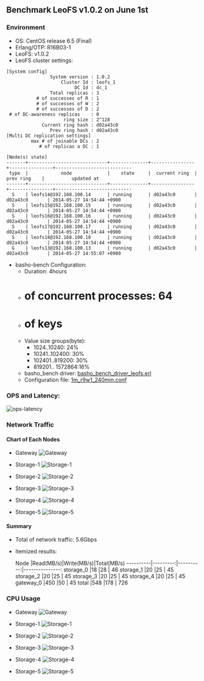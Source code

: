 ## Benchmark LeoFS v1.0.2 on June 1st

### Environment

* OS: CentOS release 6.5 (Final)
* Erlang/OTP: R16B03-1
* LeoFS: v1.0.2
* LeoFS cluster settings:

```
[System config]
                System version : 1.0.2
                    Cluster Id : leofs_1
                         DC Id : dc_1
                Total replicas : 3
           # of successes of R : 1
           # of successes of W : 2
           # of successes of D : 2
 # of DC-awareness replicas    : 0
                     ring size : 2^128
             Current ring hash : d02a43c0
                Prev ring hash : d02a43c0
[Multi DC replication settings]
         max # of joinable DCs : 2
            # of replicas a DC : 1

[Node(s) state]
-------+-----------------------------+--------------+----------------+----------------+----------------------------
 type  |            node             |    state     |  current ring  |   prev ring    |          updated at
-------+-----------------------------+--------------+----------------+----------------+----------------------------
  S    | leofs14@192.168.100.14      | running      | d02a43c0       | d02a43c0       | 2014-05-27 14:54:44 +0900
  S    | leofs15@192.168.100.15      | running      | d02a43c0       | d02a43c0       | 2014-05-27 14:54:44 +0900
  S    | leofs16@192.168.100.16      | running      | d02a43c0       | d02a43c0       | 2014-05-27 14:54:44 +0900
  S    | leofs17@192.168.100.17      | running      | d02a43c0       | d02a43c0       | 2014-05-27 14:54:44 +0900
  S    | leofs18@192.168.100.18      | running      | d02a43c0       | d02a43c0       | 2014-05-27 14:54:44 +0900
  G    | leofs13@192.168.100.13      | running      | d02a43c0       | d02a43c0       | 2014-05-27 14:55:07 +0900
```

* basho-bench Configuration:
    * Duration: 4hours
    * # of concurrent processes: 64
    * # of keys
    * Value size groups(byte):
        *   1024..10240:   24%
        *  10241..102400:  30%
        * 102401..819200:  30%
        * 819201.. 1572864:16%
    * basho_bench driver: [basho_bench_driver_leofs.erl](https://github.com/leo-project/leofs/blob/develop/test/src/basho_bench_driver_leofs.erl)
    * Configuration file: [1m_r9w1_240min.conf](https://github.com/leo-project/notes/blob/master/leofs/benchmark/leofs/20140601/tests/1m_r9w1_240min/20140601_162422/1m_r9w1_240min.conf)

### OPS and Latency:

![ops-latency](https://raw.githubusercontent.com/leo-project/notes/master/leofs/benchmark/leofs/20140601/tests/1m_r9w1_240min/20140601_162422/summary.png)

### Network Traffic
#### Chart of Each Nodes

* Gateway
![Gateway](https://raw.githubusercontent.com/leo-project/notes/master/leofs/benchmark/leofs/20140601/tests/1m_r9w1_240min/leofs13_20140601_162355/ksar-output/gateway_0_p1p1-if1.png)

* Storage-1
![Storage-1](https://raw.githubusercontent.com/leo-project/notes/master/leofs/benchmark/leofs/20140601/tests/1m_r9w1_240min/leofs14_20140601_162334/ksar-output/storage_0_p1p1-if1.png)

* Storage-2
![Storage-2](https://raw.githubusercontent.com/leo-project/notes/master/leofs/benchmark/leofs/20140601/tests/1m_r9w1_240min/leofs15_20140601_162333/ksar-output/storage_1_p1p1-if1.png)

* Storage-3
![Storage-3](https://raw.githubusercontent.com/leo-project/notes/master/leofs/benchmark/leofs/20140601/tests/1m_r9w1_240min/leofs16_20140601_162330/ksar-output/storage_2_p1p1-if1.png)

* Storage-4
![Storage-4](https://raw.githubusercontent.com/leo-project/notes/master/leofs/benchmark/leofs/20140601/tests/1m_r9w1_240min/leofs17_20140601_162334/ksar-output/storage_3_p1p1-if1.png)

* Storage-5
![Storage-5](https://raw.githubusercontent.com/leo-project/notes/master/leofs/benchmark/leofs/20140601/tests/1m_r9w1_240min/leofs18_20140601_162330/ksar-output/storage_4_p1p1-if1.png)


#### Summary

* Total of network traffic: 5.6Gbps
* Itemized results:

   Node   |Read(MB/s)|Write(MB/s)|Total(MB/s)
----------|---------:|----------:|---------------:
storage_0 |18        |28         | 46
storage_1 |20        |25         | 45
storage_2 |20        |25         | 45
storage_3 |20        |25         | 45
storage_4 |20        |25         | 45
gateway_0 |450       |50         | 45
total     |548       |178        | 726


### CPU Usage

* Gateway
![Gateway](https://raw.githubusercontent.com/leo-project/notes/33a660ba55df1be343969ece855280b8a0e96733/leofs/benchmark/leofs/20140601/tests/1m_r9w1_240min/leofs13_20140601_162355/ksar-output/gateway_0_all-cpu.png)

* Storage-1
![Storage-1](https://raw.githubusercontent.com/leo-project/notes/33a660ba55df1be343969ece855280b8a0e96733/leofs/benchmark/leofs/20140601/tests/1m_r9w1_240min/leofs14_20140601_162334/ksar-output/storage_0_all-cpu.png)

* Storage-2
![Storage-2](https://raw.githubusercontent.com/leo-project/notes/33a660ba55df1be343969ece855280b8a0e96733/leofs/benchmark/leofs/20140601/tests/1m_r9w1_240min/leofs15_20140601_162333/ksar-output/storage_1_all-cpu.png)

* Storage-3
![Storage-3](https://raw.githubusercontent.com/leo-project/notes/33a660ba55df1be343969ece855280b8a0e96733/leofs/benchmark/leofs/20140601/tests/1m_r9w1_240min/leofs16_20140601_162330/ksar-output/storage_2_all-cpu.png)

* Storage-4
![Storage-4](https://raw.githubusercontent.com/leo-project/notes/33a660ba55df1be343969ece855280b8a0e96733/leofs/benchmark/leofs/20140601/tests/1m_r9w1_240min/leofs17_20140601_162334/ksar-output/storage_3_all-cpu.png)

* Storage-5
![Storage-5](https://raw.githubusercontent.com/leo-project/notes/33a660ba55df1be343969ece855280b8a0e96733/leofs/benchmark/leofs/20140601/tests/1m_r9w1_240min/leofs18_20140601_162330/ksar-output/storage_4_all-cpu.png)











